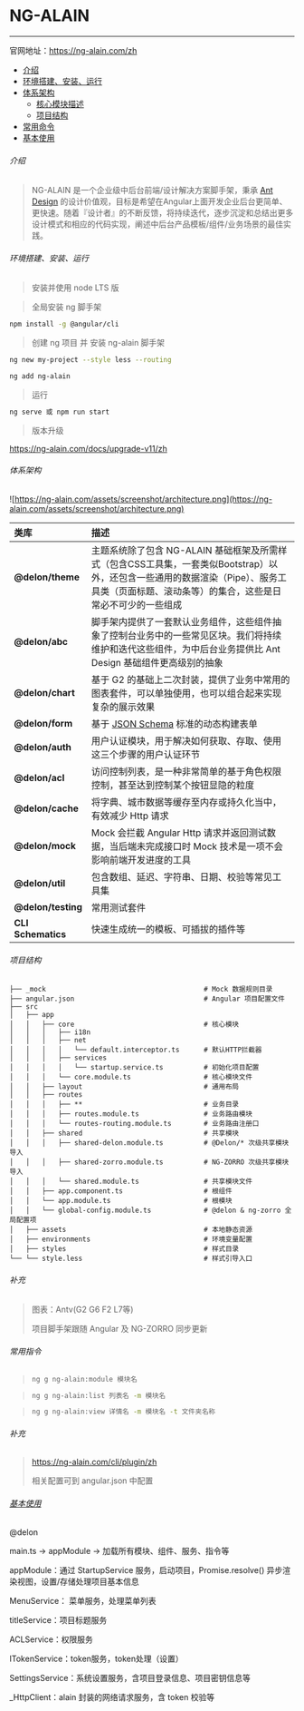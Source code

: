 # NG-ALAIN

---

官网地址：https://ng-alain.com/zh

+ [介绍](#介绍)
+ [环境搭建、安装、运行](#环境搭建、安装、运行)
+ [体系架构](#体系架构)
  + [核心模块描述](#核心模块描述)
  + [项目结构](#项目结构)
+ [常用命令](#常用命令)
+ [基本使用](#基本使用)



######	<a id='介绍'>介绍</a>

> NG-ALAIN 是一个企业级中后台前端/设计解决方案脚手架，秉承 [Ant Design](https://ant.design/) 的设计价值观，目标是希望在Angular上面开发企业后台更简单、更快速。随着『设计者』的不断反馈，将持续迭代，逐步沉淀和总结出更多设计模式和相应的代码实现，阐述中后台产品模板/组件/业务场景的最佳实践。



###### <a id='环境搭建、安装、运行'>环境搭建、安装、运行</a>

> 安装并使用 node LTS 版

> 全局安装 ng 脚手架

```bash
npm install -g @angular/cli
```

> 创建 ng 项目 并 安装 ng-alain 脚手架

```bash
ng new my-project --style less --routing
```

```bash
ng add ng-alain
```

> 运行

```bash
ng serve 或 npm run start
```

> 版本升级

<a href='https://ng-alain.com/docs/upgrade-v11/zh'>https://ng-alain.com/docs/upgrade-v11/zh</a>

###### <a id='体系架构'>体系架构</a>

![https://ng-alain.com/assets/screenshot/architecture.png](https://ng-alain.com/assets/screenshot/architecture.png)

| 类库               | 描述                                                         |
| :----------------- | :----------------------------------------------------------- |
| **@delon/theme**   | 主题系统除了包含 NG-ALAIN 基础框架及所需样式（包含CSS工具集，一套类似Bootstrap）以外，还包含一些通用的数据渲染（Pipe）、服务工具类（页面标题、滚动条等）的集合，这些是日常必不可少的一些组成 |
| **@delon/abc**     | 脚手架内提供了一套默认业务组件，这些组件抽象了控制台业务中的一些常见区块。我们将持续维护和迭代这些组件，为中后台业务提供比 Ant Design 基础组件更高级别的抽象 |
| **@delon/chart**   | 基于 G2 的基础上二次封装，提供了业务中常用的图表套件，可以单独使用，也可以组合起来实现复杂的展示效果 |
| **@delon/form**    | 基于 [JSON Schema](http://json-schema.org/) 标准的动态构建表单 |
| **@delon/auth**    | 用户认证模块，用于解决如何获取、存取、使用这三个步骤的用户认证环节 |
| **@delon/acl**     | 访问控制列表，是一种非常简单的基于角色权限控制，甚至达到控制某个按钮显隐的粒度 |
| **@delon/cache**   | 将字典、城市数据等缓存至内存或持久化当中，有效减少 Http 请求 |
| **@delon/mock**    | Mock 会拦截 Angular Http 请求并返回测试数据，当后端未完成接口时 Mock 技术是一项不会影响前端开发进度的工具 |
| **@delon/util**    | 包含数组、延迟、字符串、日期、校验等常见工具集               |
| **@delon/testing** | 常用测试套件                                                 |
| **CLI Schematics** | 快速生成统一的模板、可插拔的插件等                           |

###### 项目结构

```null
├── _mock                                       # Mock 数据规则目录
├── angular.json                                # Angular 项目配置文件
├── src
│   ├── app
│   │   ├── core                                # 核心模块
│   │   │   ├── i18n
│   │   │   ├── net
│   │   │   │   └── default.interceptor.ts      # 默认HTTP拦截器
│   │   │   ├── services
│   │   │   │   └── startup.service.ts          # 初始化项目配置
│   │   │   └── core.module.ts                  # 核心模块文件
│   │   ├── layout                              # 通用布局
│   │   ├── routes
│   │   │   ├── **                              # 业务目录
│   │   │   ├── routes.module.ts                # 业务路由模块
│   │   │   └── routes-routing.module.ts        # 业务路由注册口
│   │   ├── shared                              # 共享模块
│   │   │   ├── shared-delon.module.ts          # @Delon/* 次级共享模块导入
│   │   │   ├── shared-zorro.module.ts          # NG-ZORRO 次级共享模块导入
│   │   │   └── shared.module.ts                # 共享模块文件
│   │   ├── app.component.ts                    # 根组件
│   │   └── app.module.ts                       # 根模块
│   │   └── global-config.module.ts             # @delon & ng-zorro 全局配置项
│   ├── assets                                  # 本地静态资源
│   ├── environments                            # 环境变量配置
│   ├── styles                                  # 样式目录
└── └── style.less                              # 样式引导入口
```

###### 补充

> 图表：Antv(G2 G6 F2 L7等)
>
> 项目脚手架跟随 Angular 及 NG-ZORRO 同步更新



###### <a id='常用指令'>常用指令</a>

> ```bash
> ng g ng-alain:module 模块名
> ```

> ```bash
> ng g ng-alain:list 列表名 -m 模块名
> ```

> ```bash
> ng g ng-alain:view 详情名 -m 模块名 -t 文件夹名称
> ```

###### 补充

> https://ng-alain.com/cli/plugin/zh
>
> 相关配置可到 angular.json 中配置



###### <a href='基本使用'>基本使用</a>

@delon

main.ts -> appModule -> 加载所有模块、组件、服务、指令等

appModule：通过 StartupService 服务，启动项目，Promise.resolve() 异步渲染视图，设置/存储处理项目基本信息

MenuService： 菜单服务，处理菜单列表

titleService：项目标题服务

ACLService：权限服务

ITokenService：token服务，token处理（设置）

SettingsService：系统设置服务，含项目登录信息、项目密钥信息等

_HttpClient：alain 封装的网络请求服务，含 token 校验等

















